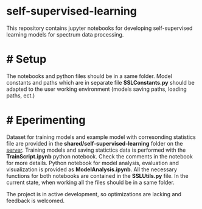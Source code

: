 # self-supervised-learning

This repository contains jupyter notebooks for developing self-supervised learning models for spectrum data processing.

# # Setup
The notebooks and python files should be in a same folder. Model constants and paths which are in separate file **SSLConstants.py** should be adapted to the user working environment (models saving paths, loading paths, ect.)

# # Eperimenting
Dataset for training models and example model with corresonding statistics file are provided in the **shared/self-supervised-learning** folder on the [server](https://hub.over10k.ijs.si).
Training models and saving statictics data is performed with the **TrainScript.ipynb** python notebook. Check the comments in the notebook for more details.
Python notebook for model analysis, evaluation and visualization is provided as **ModelAnalysis.ipynb**.
All the necessary functions for both notebooks are contained in the **SSLUtils.py** file. In the current state, when working all the files should be in a same folder.

The project is in active development, so optimizations are lacking and feedback is welcomed.
